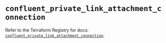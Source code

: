 # `confluent_private_link_attachment_connection`

Refer to the Terraform Registry for docs: [`confluent_private_link_attachment_connection`](https://registry.terraform.io/providers/confluentinc/confluent/2.10.0/docs/resources/private_link_attachment_connection).
